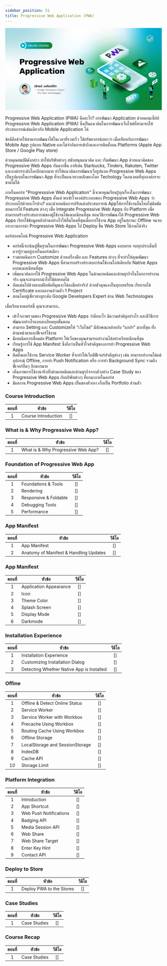 ```yaml
---
sidebar_position: 51
title: Progressive Web Application (PWA)
---
```


![cover](./img/cover_pwa.jpg)

Progressive Web Application (PWA) คืออะไร?
การพัฒนา Application ด้วยคอนเซ็ปท์ Progressive Web Application (PWA) ซึ่งเป็นแนวคิดในการพัฒนาเว็บไซต์ที่สามารถให้ประสบการณ์เช่นเดียวกับ Mobile Application ได้

ข้อดีคือช่วยให้สามารถพัฒนาได้ในเวลาที่รวดเร็ว ใช้ทรัพยากรน้อยกว่า เมื่อเทียบกับการพัฒนา Mobile App รูปแบบ Native และไม่จำกัดการเข้าถึงและการติดตั้งบน Platforms (Apple App Store / Google Play store)

ด้วยคุณสมบัติดังกล่าว ทำให้บริษัทต่างๆ สนับสนุนแนวคิด และ เริ่มพัฒนา App ด้วยแนวคิดของ Progressive Web Apps กันมากขึ้น อาทิเช่น Starbucks, Tinders, Rakuten, Twitter และองค์กรระดับโลกอีกมากมาย ทำให้แนวคิดการพัฒนาเว็บรูปแบบ Progressive Web Apps เป็นรูปแบบในการพัฒนา App ที่จะเป็นแนวทางหลักของโลก Techology ในอนาคตที่ทุกองค์กรจะขาดไม่ได้

ภายในคอร์ส "Progresssive Web Application" นี้จะพาคุณเรียนรู้ทุกเรื่องในการพัฒนา Progressive Web Apps ตั้งแต่ พาเข้าใจองค์ประกอบของ Progressive Web Apps ว่าประกอบไปด้วยอะไรบ้าง? แนะนำเทคนิคการปรับแต่งประสบการณ์ Appให้การใช้งานลื่นไหลไม่ติดขัด สอนการใช้ Feature ต่างๆ เพื่อ Integrate Progressive Web Apps กับ Platform เพื่อสามารถสร้างประสบการณ์ของผู้ใช้งานได้แนบเนียนที่สุด สอนวิธีการพัฒนาให้ Progressive Web Apps เรียกใช้ข้อมูลหลังบ้านอย่างไรให้ลื่นไหลที่สุดเมื่อการใช้งาน App อยู่ในสถานะ Offline จนจบกระบวนการนำ Progressive Web Apps ไป Deploy ขึ้น Web Store ใช้งานได้จริง

คอร์สออนไลน์ Progressive Web Application

- คอร์สนี้จะเน้นปูพื้นฐานในการพัฒนา Progressive Web Apps แบบครบ จบทุกประเด็นที่ควรรู้รวมอยู่ภายในคอร์สเดียว
- รวมเทคนิคการ Customize ด้วยเครื่องมือ และ Features ต่างๆ ที่จะทำให้คุณพัฒนา Progressive Web Apps ที่สามารถสร้างประสบการ์ณใช้งานใกล้เคียงกับ Native Apps แบบแนบเนียนที่สุด
- เพิ่มแนวคิดการใช้ Progressive Web Apps ในด้านเทคนิคและด้านธุรกิจในโลกการทำงานจริง คุณจะสามารถนำไปใช้ต่อยอดได้
- อัดแน่นไปด้วยแบบฝึกหัดที่คุณจะได้ลงมือทำจริง! ด้วยตัวคุณเองในทุกบทเรียน เรียบจบได้ Certificate และผลงานส่วนตัว 1 Project
- สอนโดยผู้เชี่ยวชาญระดับ Google Developers Expert ด้าน Web Technologies

เมื่อเรียนจบคอร์สนี้ คุณจะสามารถ..

- เข้าใจภาพรวมของ Progressive Web Apps ว่าคืออะไร มีความสำคัญอย่างไร และมีวิธีการพัฒนาอย่างไรแบบละเอียดทุกขั้นตอน
- สามารถ Setting และ Customizeให้ “เว็บไซต์” มีลักษณะคล้ายกับ “แอปฯ” มากที่สุด ทั้งด้านหน้าตาและฟีเจอร์ใช้งาน
- มีเทคนิคการเชื่อมต่อ Platform ให้เว็บของคุณสามารถทำงานได้อย่างเรียบเนียนที่สุด
- เรียนรู้การใช้ App Manifest ซึ่งถือว่าเป็นหัวใจสำคัญของการทำ Progressive Web Apps
- ติดตั้งและใช้งาน Service Worker ที่จะทำให้เว็บมีฟีเจอร์สำคัญต่างๆ เช่น สามารถทำงานได้แม้อุปกรณ์ Offline, การทำ Push Notification หรือ การทำ Background Sync รวมถึงฟีเจอร์อื่นๆ อีกมากมาย
- เห็นภาพการใช้งานจริงทั้งด้านเทคนิคและด้านธุรกิจจากตัวอย่าง Case Study ของ Progressive Web Apps กับบริษัทต่างๆ ที่ยกมาภายในคอร์ส
- มีผลงาน Progressive Web Apps เป็นของตัวเอง เก็บเป็น Portfolio ส่วนตัว

### Course Introduction

| ตอนที่ | หัวข้อ              | วีดีโอ |
| :----: | ------------------- | :----: |
|   1    | Course Introduction |   []   |

### What is & Why Progressive Web App?

| ตอนที่ | หัวข้อ                             | วีดีโอ |
| :----: | ---------------------------------- | :----: |
|   1    | What is & Why Progressive Web App? |   []   |

### Foundation of Progressive Web App

| ตอนที่ | หัวข้อ                | วีดีโอ |
| :----: | --------------------- | :----: |
|   1    | Foundations & Tools   |   []   |
|   2    | Rendering             |   []   |
|   3    | Responsive & Foldable |   []   |
|   4    | Debugging Tools       |   []   |
|   5    | Performance           |   []   |

### App Manifest

| ตอนที่ | หัวข้อ                                 | วีดีโอ |
| :----: | -------------------------------------- | :----: |
|   1    | App Manifest                           |   []   |
|   2    | Anatomy of Manifest & Handling Updates |   []   |

### App Manifest

| ตอนที่ | หัวข้อ                 | วีดีโอ |
| :----: | ---------------------- | :----: |
|   1    | Application Appearance |   []   |
|   2    | Icon                   |   []   |
|   3    | Theme Color            |   []   |
|   4    | Splash Screen          |   []   |
|   5    | Display Mode           |   []   |
|   6    | Darkmode               |   []   |

### Installation Experience

| ตอนที่ | หัวข้อ                                    | วีดีโอ |
| :----: | ----------------------------------------- | :----: |
|   1    | Installation Experience                   |   []   |
|   2    | Customizing Installation Dialog           |   []   |
|   3    | Detecting Whether Native App is Installed |   []   |

### Offine

| ตอนที่ | หัวข้อ                          | วีดีโอ |
| :----: | ------------------------------- | :----: |
|   1    | Offline & Detect Online Status  |   []   |
|   2    | Service Worker                  |   []   |
|   3    | Service Worker with Workbox     |   []   |
|   4    | Precache Using Workbox          |   []   |
|   5    | Routing Cache Using Workbox     |   []   |
|   6    | Offline Storage                 |   []   |
|   7    | LocalStorage and SessionStorage |   []   |
|   8    | IndexDB                         |   []   |
|   9    | Cache API                       |   []   |
|   10   | Storage Limit                   |   []   |

### Platform Integration

| ตอนที่ | หัวข้อ                 | วีดีโอ |
| :----: | ---------------------- | :----: |
|   1    | Introduction           |   []   |
|   2    | App Shortcut           |   []   |
|   3    | Web Push Notifications |   []   |
|   4    | Badging API            |   []   |
|   5    | Media Session API      |   []   |
|   6    | Web Share              |   []   |
|   7    | Web Share Target       |   []   |
|   8    | Enter Key Hint         |   []   |
|   9    | Contact API            |   []   |

### Deploy to Store

| ตอนที่ | หัวข้อ                   | วีดีโอ |
| :----: | ------------------------ | :----: |
|   1    | Deploy PWA to the Stores |   []   |

### Case Studies

| ตอนที่ | หัวข้อ       | วีดีโอ |
| :----: | ------------ | :----: |
|   1    | Case Studies |   []   |

### Course Recap

| ตอนที่ | หัวข้อ       | วีดีโอ |
| :----: | ------------ | :----: |
|   1    | Case Studies |   []   |
